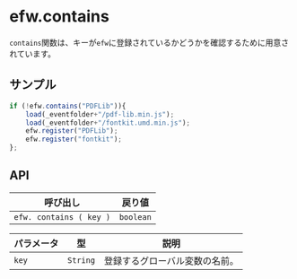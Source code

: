# efw.contains

`contains`関数は、キーが`efw`に登録されているかどうかを確認するために用意されています。

## サンプル

```javascript
if (!efw.contains("PDFLib")){
    load(_eventfolder+"/pdf-lib.min.js");
    load(_eventfolder+"/fontkit.umd.min.js");
    efw.register("PDFLib");
    efw.register("fontkit");
};
```
## API

| 呼び出し | 戻り値 |
|---|---|
| `efw. contains ( key )` | `boolean` |

| パラメータ | 型 | 説明 |
|---|---|---|
| `key` | `String` | 登録するグローバル変数の名前。 |